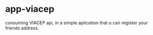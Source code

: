 # app-viacep

consuming VIACEP api, in a simple aplication that u can register your friends address.

